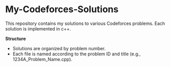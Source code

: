 # My-Codeforces-Solutions
This repository contains my solutions to various Codeforces problems. Each solution is implemented in c++.

<b>Structure</b>
<ul>
  <li>Solutions are organized by problem number.</li>
  <li>Each file is named according to the problem ID and title (e.g., 1234A_Problem_Name.cpp).</li>
</ul>

